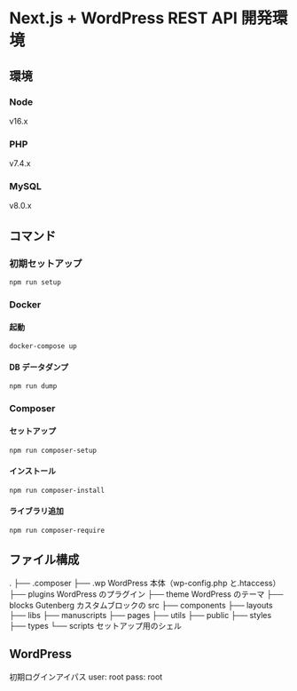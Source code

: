 # Next.js + WordPress REST API 開発環境

## 環境

### Node

v16.x

### PHP

v7.4.x

### MySQL

v8.0.x

## コマンド

### 初期セットアップ

`npm run setup`

### Docker

#### 起動

`docker-compose up`

#### DB データダンプ

`npm run dump`

### Composer

#### セットアップ

`npm run composer-setup`

#### インストール

`npm run composer-install`

#### ライブラリ追加

`npm run composer-require`

## ファイル構成

.
├── .composer
├── .wp WordPress 本体（wp-config.php と.htaccess）
├── plugins WordPress のプラグイン
├── theme WordPress のテーマ
├── blocks Gutenberg カスタムブロックの src
├── components
├── layouts
├── libs
├── manuscripts
├── pages
├── utils
├── public
├── styles
├── types
└── scripts セットアップ用のシェル

## WordPress

初期ログインアイパス
user: root
pass: root

